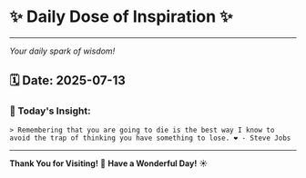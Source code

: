 # ✨ Daily Dose of Inspiration ✨

--- 

_Your daily spark of wisdom!_

## 🗓️ Date: **2025-07-13**

### 💬 Today's Insight:
```
> Remembering that you are going to die is the best way I know to avoid the trap of thinking you have something to lose. ❤️ - Steve Jobs
```

--- 

**Thank You for Visiting!** 🙏
**Have a Wonderful Day!** ☀️
